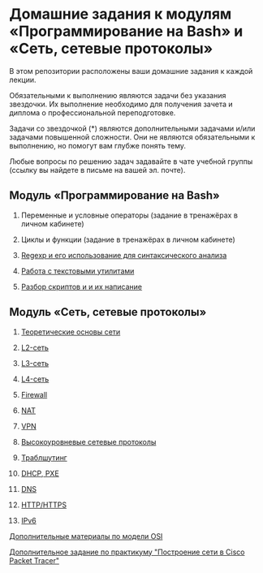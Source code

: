 # Домашние задания к модулям  «Программирование на Bash» и «Сеть, сетевые протоколы» 

В этом репозитории расположены ваши домашние задания к каждой лекции. 

Обязательными к выполнению являются задачи без указания звездочки. Их выполнение необходимо для получения зачета и диплома о профессиональной переподготовке.

Задачи со звездочкой (*) являются дополнительными задачами и/или задачами повышенной сложности. Они не являются обязательными к выполнению, но помогут вам глубже понять тему.

Любые вопросы по решению задач задавайте в чате учебной группы (ссылку вы найдете в письме на вашей эл. почте).

## Модуль «Программирование на Bash»

1. Переменные и условные операторы (задание в тренажёрах в личном кабинете)

2. Циклы и функции (задание в тренажёрах в личном кабинете)

3. [Regexp и его использование для синтаксического анализа](5-03.md)

4. [Работа с текстовыми утилитами](5-04.md)

5. [Разбор скриптов и и их написание](5-05.md)


## Модуль «Сеть, сетевые протоколы» 	

1. [Теоретические основы сети](4-01.md)  

2. [L2-сеть](4-02.md)

3. [L3-сеть](4-03.md)

4. [L4-сеть](4-04.md)

5. [Firewall](4-09.md)

6. [NAT](4-05.md)

7. [VPN](4-06.md)

8. [Высокоуровневые сетевые протоколы](4-07.md)

9. [Траблшутинг](4-08.md)

10. [DHCP, PXE](4-10.md)

11. [DNS](4-11.md)

12. [HTTP/HTTPS](4-12.md)

13. [IPv6](4-13.md)

[Дополнительные материалы по модели OSI](4-01-osi.md)

[Дополнительное задание по практикуму "Построение сети в Cisco Packet Tracer"](extratask_workshop.md)

